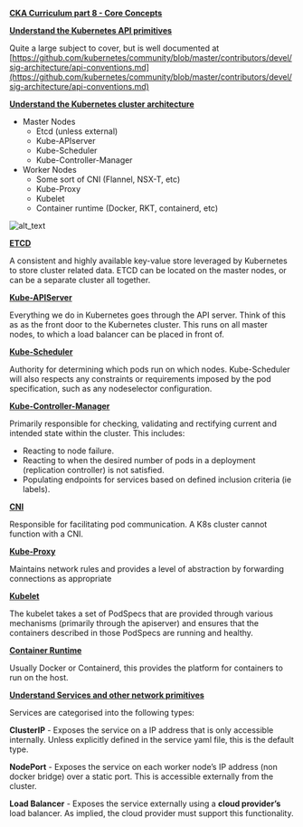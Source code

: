 

**<span style="text-decoration:underline;">CKA Curriculum part 8 - Core Concepts</span>**

**<span style="text-decoration:underline;">Understand the Kubernetes API primitives</span>**

Quite a large subject to cover, but is well documented at [https://github.com/kubernetes/community/blob/master/contributors/devel/sig-architecture/api-conventions.md](https://github.com/kubernetes/community/blob/master/contributors/devel/sig-architecture/api-conventions.md)

**<span style="text-decoration:underline;">Understand the Kubernetes cluster architecture</span>**



*   Master Nodes
    *   Etcd (unless external)
    *   Kube-APIserver
    *   Kube-Scheduler
    *   Kube-Controller-Manager
*   Worker Nodes
    *   Some sort of CNI (Flannel, NSX-T, etc)
    *   Kube-Proxy
    *   Kubelet
    *   Container runtime (Docker, RKT, containerd, etc)

![alt_text](https://i.imgur.com/wXKjYGD.png "image_tooltip")


**<span style="text-decoration:underline;">ETCD</span>**

A consistent and highly available key-value store leveraged by Kubernetes to store cluster related data. ETCD can be located on the master nodes, or can be a separate cluster all together.

**<span style="text-decoration:underline;">Kube-APIServer</span>**

Everything we do in Kubernetes goes through the API server. Think of this as as the front door to the Kubernetes cluster. This runs on all master nodes, to which a load balancer can be placed in front of.

**<span style="text-decoration:underline;">Kube-Scheduler</span>**

Authority for determining which pods run on which nodes. Kube-Scheduler will also respects any constraints or requirements imposed by the pod specification, such as any nodeselector configuration.

**<span style="text-decoration:underline;">Kube-Controller-Manager</span>**

Primarily responsible for checking, validating and rectifying current and intended state within the cluster. This includes:



*   Reacting to node failure.
*   Reacting to when the desired number of pods in a deployment (replication controller) is not satisfied.
*   Populating endpoints for services based on defined inclusion criteria (ie labels).

**<span style="text-decoration:underline;">CNI</span>**

Responsible for facilitating pod communication. A K8s cluster cannot function with a CNI.

**<span style="text-decoration:underline;">Kube-Proxy</span>**

Maintains network rules and provides a level of abstraction by forwarding connections as appropriate

**<span style="text-decoration:underline;">Kubelet</span>**

The kubelet takes a set of PodSpecs that are provided through various mechanisms (primarily through the apiserver) and ensures that the containers described in those PodSpecs are running and healthy.

**<span style="text-decoration:underline;">Container Runtime</span>**

Usually Docker or Containerd, this provides the platform for containers to run on the host.

**<span style="text-decoration:underline;">Understand Services and other network primitives</span>**

Services are categorised into the following types:

**ClusterIP** - Exposes the service on a IP address that is only accessible internally. Unless explicitly defined in the service yaml file, this is the default type.

**NodePort** - Exposes the service on each worker node’s IP address (non docker bridge) over a static port. This is accessible externally from the cluster.

**Load Balancer** - Exposes the service externally using a **cloud provider’s** load balancer. As implied, the cloud provider must support this functionality.
